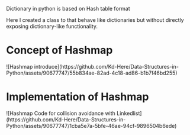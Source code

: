Dictionary in python is based on Hash table format

Here I created a class to that behave like dictionaries but without directly exposing dictionary-like functionality.

<h1>Concept of Hashmap</h1>
![Hashmap introduce](https://github.com/Kd-Here/Data-Structures-in-Python/assets/90677747/55b834ae-82ad-4c18-ad86-b1b7f46bd255)


<h1>Implementation of Hashmap</h1>
![Hashmap Code for collision avoidance with Linkedlist](https://github.com/Kd-Here/Data-Structures-in-Python/assets/90677747/1cba5e7a-5bfe-46ae-94cf-9896504b6ede)
